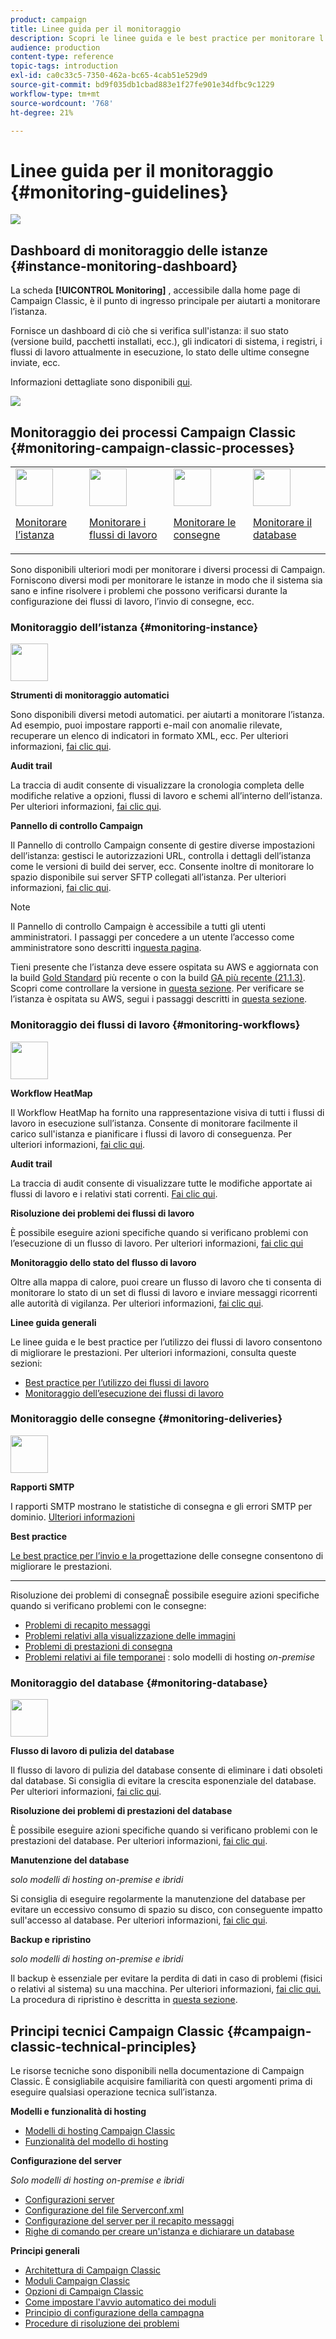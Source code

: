 ```yaml
---
product: campaign
title: Linee guida per il monitoraggio
description: Scopri le linee guida e le best practice per monitorare l’istanza e i processi di Campaign.
audience: production
content-type: reference
topic-tags: introduction
exl-id: ca0c33c5-7350-462a-bc65-4cab51e529d9
source-git-commit: bd9f035db1cbad883e1f27fe901e34dfbc9c1229
workflow-type: tm+mt
source-wordcount: '768'
ht-degree: 21%

---
```


# Linee guida per il monitoraggio {#monitoring-guidelines}

![](../../assets/v7-only.svg)

## Dashboard di monitoraggio delle istanze {#instance-monitoring-dashboard}

La scheda **[!UICONTROL Monitoring]** , accessibile dalla home page di Campaign Classic, è il punto di ingresso principale per aiutarti a monitorare l’istanza.

Fornisce un dashboard di ciò che si verifica sull&#39;istanza: il suo stato (versione build, pacchetti installati, ecc.), gli indicatori di sistema, i registri, i flussi di lavoro attualmente in esecuzione, lo stato delle ultime consegne inviate, ecc.

Informazioni dettagliate sono disponibili [qui](../../production/using/monitoring-processes.md).

![](assets/monitoring_tab.png)

## Monitoraggio dei processi Campaign Classic {#monitoring-campaign-classic-processes}

<table>
<tr><td><img src="assets/do-not-localize/icon_system.svg" width="60px"><p><a href="#monitoring-instance">Monitorare l’istanza</a></p></td>
<td><img src="assets/do-not-localize/icon_workflows.svg" width="60px"><p><a href="#monitoring-workflows">Monitorare i flussi di lavoro</a></p></td>
<td><img src="assets/do-not-localize/icon_send.svg" width="60px"><p><a href="#monitoring-deliveries">Monitorare le consegne</a></p></td>
<td><img src="assets/do-not-localize/icon_database.svg" width="60px"><p><a href="#monitoring-database">Monitorare il database</a></p></td></tr>
</table>

Sono disponibili ulteriori modi per monitorare i diversi processi di Campaign. Forniscono diversi modi per monitorare le istanze in modo che il sistema sia sano e infine risolvere i problemi che possono verificarsi durante la configurazione dei flussi di lavoro, l’invio di consegne, ecc.

### Monitoraggio dell’istanza {#monitoring-instance}

<img src="assets/do-not-localize/icon_system.svg" width="60px">

**Strumenti di monitoraggio automatici**

Sono disponibili diversi metodi automatici. per aiutarti a monitorare l’istanza. Ad esempio, puoi impostare rapporti e-mail con anomalie rilevate, recuperare un elenco di indicatori in formato XML, ecc. Per ulteriori informazioni, [fai clic qui](../../production/using/monitoring-processes.md#automatic-monitoring).

**Audit trail**

La traccia di audit consente di visualizzare la cronologia completa delle modifiche relative a opzioni, flussi di lavoro e schemi all’interno dell’istanza. Per ulteriori informazioni, [fai clic qui](../../production/using/audit-trail.md).

**Pannello di controllo Campaign**

Il Pannello di controllo Campaign consente di gestire diverse impostazioni dell’istanza: gestisci le autorizzazioni URL, controlla i dettagli dell’istanza come le versioni di build dei server, ecc. Consente inoltre di monitorare lo spazio disponibile sui server SFTP collegati all’istanza. Per ulteriori informazioni, [fai clic qui](https://experienceleague.adobe.com/docs/control-panel/using/control-panel-home.html?lang=it).

>[!NOTE]
>
>Il Pannello di controllo Campaign è accessibile a tutti gli utenti amministratori. I passaggi per concedere a un utente l’accesso come amministratore sono descritti in[questa pagina](https://experienceleague.adobe.com/docs/control-panel/using/discover-control-panel/managing-permissions.html?lang=it#discover-control-panel).
>
>Tieni presente che l’istanza deve essere ospitata su AWS e aggiornata con la build [Gold Standard](../../rn/using/gs-overview.md) più recente o con la build [GA più recente (21.1.3)](../../rn/using/latest-release.md). Scopri come controllare la versione in [questa sezione](../../platform/using/launching-adobe-campaign.md#getting-your-campaign-version). Per verificare se l’istanza è ospitata su AWS, segui i passaggi descritti in [questa sezione](https://experienceleague.adobe.com/docs/control-panel/using/faq.html).

### Monitoraggio dei flussi di lavoro {#monitoring-workflows}

<img src="assets/do-not-localize/icon_workflows.svg" width="60px">

**Workflow HeatMap**

Il Workflow HeatMap ha fornito una rappresentazione visiva di tutti i flussi di lavoro in esecuzione sull’istanza. Consente di monitorare facilmente il carico sull&#39;istanza e pianificare i flussi di lavoro di conseguenza. Per ulteriori informazioni, [fai clic qui](../../workflow/using/heatmap.md).

**Audit trail**

La traccia di audit consente di visualizzare tutte le modifiche apportate ai flussi di lavoro e i relativi stati correnti. [Fai clic qui](../../production/using/audit-trail.md).

**Risoluzione dei problemi dei flussi di lavoro**

È possibile eseguire azioni specifiche quando si verificano problemi con l’esecuzione di un flusso di lavoro. Per ulteriori informazioni, [fai clic qui](../../production/using/workflow-execution.md)

**Monitoraggio dello stato del flusso di lavoro**

Oltre alla mappa di calore, puoi creare un flusso di lavoro che ti consenta di monitorare lo stato di un set di flussi di lavoro e inviare messaggi ricorrenti alle autorità di vigilanza. Per ulteriori informazioni, [fai clic qui](../../workflow/using/supervising-workflows.md).

**Linee guida generali**

Le linee guida e le best practice per l’utilizzo dei flussi di lavoro consentono di migliorare le prestazioni. Per ulteriori informazioni, consulta queste sezioni:
* [Best practice per l’utilizzo dei flussi di lavoro](../../workflow/using/workflow-best-practices.md)
* [Monitoraggio dell’esecuzione dei flussi di lavoro](../../workflow/using/monitoring-workflow-execution.md)

### Monitoraggio delle consegne {#monitoring-deliveries}

<img src="assets/do-not-localize/icon_send.svg" width="60px">

**Rapporti SMTP**

I rapporti SMTP mostrano le statistiche di consegna e gli errori SMTP per dominio. [Ulteriori informazioni](../../production/using/monitoring-processes.md)

**Best practice**

[Le best practice per l’invio e la ](../../delivery/using/delivery-best-practices.md) progettazione delle consegne consentono di migliorare le prestazioni.

****
Risoluzione dei problemi di consegnaÈ possibile eseguire azioni specifiche quando si verificano problemi con le consegne:
* [Problemi di recapito messaggi](../../production/using/performance-and-throughput-issues.md#deliverability_issues)
* [Problemi relativi alla visualizzazione delle immagini](../../production/using/image-display-issues.md)
* [Problemi di prestazioni di consegna](../../delivery/using/delivery-performances.md)
* [Problemi relativi ai file temporanei](../../production/using/temporary-files.md) : solo modelli di hosting  *on-premise*

### Monitoraggio del database {#monitoring-database}

<img src="assets/do-not-localize/icon_database.svg" width="60px">

**Flusso di lavoro di pulizia del database**

Il flusso di lavoro di pulizia del database consente di eliminare i dati obsoleti dal database. Si consiglia di evitare la crescita esponenziale del database. Per ulteriori informazioni, [fai clic qui](../../production/using/database-cleanup-workflow.md).

**Risoluzione dei problemi di prestazioni del database**

È possibile eseguire azioni specifiche quando si verificano problemi con le prestazioni del database. Per ulteriori informazioni, [fai clic qui](../../production/using/database-performances.md).

**Manutenzione del database**

*solo modelli di hosting on-premise e ibridi*

Si consiglia di eseguire regolarmente la manutenzione del database per evitare un eccessivo consumo di spazio su disco, con conseguente impatto sull&#39;accesso al database. Per ulteriori informazioni, [fai clic qui](../../production/using/recommendations.md).

**Backup e ripristino**

*solo modelli di hosting on-premise e ibridi*

Il backup è essenziale per evitare la perdita di dati in caso di problemi (fisici o relativi al sistema) su una macchina. Per ulteriori informazioni, [fai clic qui. ](../../production/using/backup.md) La procedura di ripristino è descritta in [questa sezione](../../production/using/restoration.md).

## Principi tecnici Campaign Classic {#campaign-classic-technical-principles}

Le risorse tecniche sono disponibili nella documentazione di Campaign Classic. È consigliabile acquisire familiarità con questi argomenti prima di eseguire qualsiasi operazione tecnica sull’istanza.

**Modelli e funzionalità di hosting**

* [Modelli di hosting Campaign Classic](../../installation/using/hosting-models.md)
* [Funzionalità del modello di hosting](../../installation/using/capability-matrix.md)

**Configurazione del server**

*Solo modelli di hosting on-premise e ibridi*

* [Configurazioni server](../../installation/using/configuring-campaign-server.md)
* [Configurazione del file Serverconf.xml](../../installation/using/the-server-configuration-file.md)
* [Configurazione del server per il recapito messaggi](../../installation/using/email-deliverability.md)
* [Righe di comando per creare un&#39;istanza e dichiarare un database](../../installation/using/command-lines.md)

**Principi generali**

* [Architettura di Campaign Classic](../../production/using/general-architecture.md)
* [Moduli Campaign Classic](../../production/using/operating-principle.md)
* [Opzioni di Campaign Classic](../../installation/using/configuring-campaign-options.md)
* [Come impostare l&#39;avvio automatico dei moduli](../../production/using/administration.md)
* [Principio di configurazione della campagna](../../production/using/configuration-principle.md)
* [Procedure di risoluzione dei problemi](../../production/using/performance-and-throughput-issues.md)
